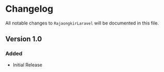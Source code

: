 # Changelog

All notable changes to `RajaongkirLaravel` will be documented in this file.

## Version 1.0

### Added
- Initial Release

